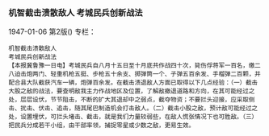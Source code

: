 ### 机智截击溃散敌人  考城民兵创新战法

1947-01-06
第2版()
专栏：

    机智截击溃散敌人
    考城民兵创新战法
    【本报冀鲁豫一日电】考城民兵自八月十五日至十月底共作战四十次，毙伤俘蒋军一百名，缴二八迫击炮两门、轻重机枪五挺、步枪五十余支、掷弹筒一个、子弹五百余发、手榴弹二百颗，并配合县大队截获汽车一辆，炮弹百余发。在截击溃退敌人方面已取得以下几点经验：（一）截击大股之敌的战法，要查明敌我主力作战地区及位置，了解敌撤退道路和方向，在其可能经过之处，层层设伏，节节阻击，不断的扩大其退却中之弱点，截夺物资；不要拦头迎接，应采取侧击、扰击、伏击、追击，随其尾巴制造机会打击敌人。（二）截击小股之敌，预计敌可能经过之处，设置埋伏，可拦头堵击、截击，就是我们力量较弱些，在敌人慌张情况下也可胜敌。（三）把民兵分成若干小组，由干部率领，捕捉零星或少数之敌，更易生效。
